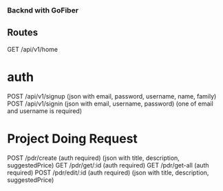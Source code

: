 ### Backnd with GoFiber

## Routes
GET /api/v1/home

# auth
POST /api/v1/signup (json with email, password, username, name, family)
POST /api/v1/signin (json with email, username, password) (one of email and username is required)

# Project Doing Request
POST /pdr/create (auth required) (json with title, description, suggestedPrice)
GET /pdr/get/:id (auth required)
GET /pdr/get-all (auth required)
POST /pdr/edit/:id (auth required) (json with title, description, suggestedPrice)
